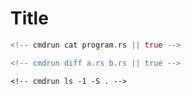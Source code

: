 # Title

<!-- cmdrun seq 1 10 -->

<!-- cmdrun python3 script.py -->

<!-- cmdrun python3 generate_table.py -->

```rust
<!-- cmdrun cat program.rs || true -->
```

```diff
<!-- cmdrun diff a.rs b.rs || true -->
```

```console
<!-- cmdrun ls -1 -S . -->
```
